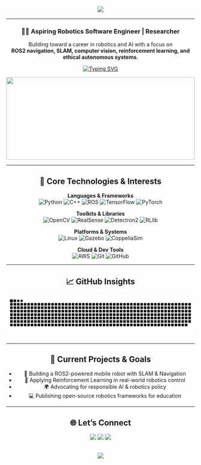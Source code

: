 <div align="center">

<img src="https://capsule-render.vercel.app/api?type=rect&color=0:00F5FF,100:ee4a37&height=150&section=header&text=%20Aung%20Khant%20Ko%20&fontSize=50&fontColor=FFFFFF&animation=twinkling&fontAlign=50&fontAlignY=60" />

---

<h3>👨‍💻 Aspiring Robotics Software Engineer | Researcher</h3>
<p align="center">
    Building toward a career in robotics and AI with a focus on<br>
    <strong>ROS2 navigation, SLAM, computer vision, reinforcement learning, and ethical autonomous systems</strong>.<br>
</p>


[![Typing SVG](https://readme-typing-svg.demolab.com?font=Google+Sans+Code&weight=500&size=22&pause=1000&color=00E5FF&center=true&vCenter=true&width=700&lines=🤖+ROS2+%7C+SLAM+%7C+Path+Planning+%7C+CV+%7C+RL)](https://github.com/)

<img align="center" width="100%" height="220px" src="https://github-readme-stats.vercel.app/api?username=akkexd&count_private=true&show_icons=true&theme=dracula&hide=contribs,hide_border=true" />

---

## 🚀 Core Technologies & Interests

**Languages & Frameworks**  
![Python](https://img.shields.io/badge/Python-3776AB?style=flat-square&logo=python&logoColor=white) 
![C++](https://img.shields.io/badge/C++-00599C?style=flat-square&logo=c%2B%2B&logoColor=white)
![ROS](https://img.shields.io/badge/ROS1/2-22314E?style=flat-square&logo=ros&logoColor=white)
![TensorFlow](https://img.shields.io/badge/TensorFlow-FF6F00?style=flat-square&logo=tensorflow&logoColor=white)
![PyTorch](https://img.shields.io/badge/PyTorch-EE4C2C?style=flat-square&logo=pytorch&logoColor=white)

**Toolkits & Libraries**  
![OpenCV](https://img.shields.io/badge/OpenCV-5C3EE8?style=flat-square&logo=opencv&logoColor=white)
![RealSense](https://img.shields.io/badge/Intel%20RealSense-0071C5?style=flat-square&logo=intel&logoColor=white)
![Detectron2](https://img.shields.io/badge/Detectron2-13A0F3?style=flat-square&logo=Detectron2&logoColor=white)
![RLlib](https://img.shields.io/badge/RLlib-0F9D58?style=flat-square&logo=ray&logoColor=white)

**Platforms & Systems**  
![Linux](https://img.shields.io/badge/Linux-FCC624?style=flat-square&logo=linux&logoColor=black) 
![Gazebo](https://img.shields.io/badge/Gazebo-Simulator-3B3B3B?style=flat-square&logo=OpenRobotics&logoColor=white)
![CoppeliaSim](https://img.shields.io/badge/CoppeliaSim-Robot%20Sim-FF2D20?style=flat-square&logo=codeberg&logoColor=white)

**Cloud & Dev Tools**  
![AWS](https://img.shields.io/badge/AWS-232F3E?style=flat-square&logo=amazon-aws&logoColor=white)
![Git](https://img.shields.io/badge/Git-F05032?style=flat-square&logo=git&logoColor=white)
![GitHub](https://img.shields.io/badge/GitHub-181717?style=flat-square&logo=github&logoColor=white)

---

## 📈 GitHub Insights

<picture>
  <source media="(prefers-color-scheme: dark)" srcset="https://raw.githubusercontent.com/akkexd/akkexd/output/github-snake-dark.svg#gh-dark-mode-only" />
  <source media="(prefers-color-scheme: light)" srcset="https://raw.githubusercontent.com/akkexd/akkexd/output/github-snake-rainbow.svg" />
  <img alt="GitHub Snake animation" src="https://raw.githubusercontent.com/akkexd/akkexd/output/github-snake.svg" />
</picture>

---

## 🧠 Current Projects & Goals

- 🤖 Building a ROS2-powered mobile robot with SLAM & Navigation  
- 🎯 Applying Reinforcement Learning in real-world robotics control  
- 🌍 Advocating for responsible AI & robotics policy  
- 💻 Publishing open-source robotics frameworks for education  

---

## 🌐 Let’s Connect

<p align="center">
  <a href="https://www.linkedin.com/in/aungkko"><img src="https://img.shields.io/badge/LinkedIn-0077B5?style=flat-square&logo=linkedin&logoColor=white" /></a>
  <a href="mailto:aungkkko.edu@gmail.com"><img src="https://img.shields.io/badge/Email-Contact-red?style=flat-square&logo=gmail&logoColor=white" /></a>
  <a href="https://unfoldedstories.org"><img src="https://img.shields.io/badge/UnfoldedStories.org-Site-orange?style=flat-square&logo=firefox-browser&logoColor=white" /></a>
</p>

<br>

<img src="https://capsule-render.vercel.app/api?type=waving&color=6C63FF&height=100&section=footer&animation=fadeIn" />

</div>

